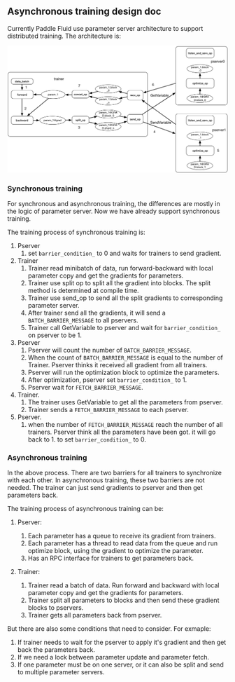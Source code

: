 ## Asynchronous training design doc

Currently Paddle Fluid use parameter server architecture to support distributed training. The architecture is:

![lookup table training](./src/distributed_training.png)

### Synchronous training
For synchronous and asynchronous training, the differences are mostly in the logic of parameter server. Now we have already support synchronous training.

The training process of synchronous training is:

1. Pserver
	1. set `barrier_condition_` to 0 and waits for trainers to send gradient.
1. Trainer
	1. Trainer read minibatch of data, run forward-backward with local parameter copy and get the gradients for parameters.
	1. Trainer use split op to split all the gradient into blocks. The split method is determined at compile time.
	1. Trainer use send_op to send all the split gradients to corresponding parameter server.
	1. After trainer send all the gradients, it will send a `BATCH_BARRIER_MESSAGE` to all pservers.
	1. Trainer call GetVariable to pserver and wait for `barrier_condition_` on pserver to be 1.
1. Pserver
   1. Pserver will count the number of `BATCH_BARRIER_MESSAGE`.
	1. When the count of `BATCH_BARRIER_MESSAGE` is equal to the number of Trainer. Pserver thinks it received all gradient from all trainers.
	1. Pserver will run the optimization block to optimize the parameters.
	1. After optimization, pserver set `barrier_condition_` to 1.
	1. Pserver wait for `FETCH_BARRIER_MESSAGE`.
1. Trainer.
	1. The trainer uses GetVariable to get all the parameters from pserver.
	1. Trainer sends a `FETCH_BARRIER_MESSAGE` to each pserver.
1. Pserver.
	1. when the number of `FETCH_BARRIER_MESSAGE` reach the number of all trainers. Pserver think all the parameters have been got. it will go back to 1. to set `barrier_condition_` to 0.

### Asynchronous training
In the above process. There are two barriers for all trainers to synchronize with each other. In asynchronous training, these two barriers are not needed. The trainer can just send gradients to pserver and then get parameters back.

The training process of asynchronous training can be:

1. Pserver:
	1. Each parameter has a queue to receive its gradient from trainers.
	1. Each parameter has a thread to read data from the queue and run optimize block, using the gradient to optimize the parameter.
	1. Has an RPC interface for trainers to get parameters back.

1. Trainer:
	1. Trainer read a batch of data. Run forward and backward with local parameter copy and get the gradients for parameters.
	1. Trainer split all parameters to blocks and then send these gradient blocks to pservers.
	2. Trainer gets all parameters back from pserver.

But there are also some conditions that need to consider. For exmaple:

1. If trainer needs to wait for the pserver to apply it's gradient and then get back the parameters back.
1. If we need a lock between parameter update and parameter fetch.
1. If one parameter must be on one server, or it can also be split and send to multiple parameter servers.

